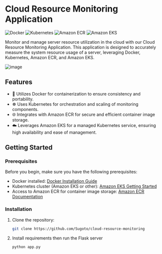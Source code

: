 # Cloud Resource Monitoring Application

![Docker](https://img.shields.io/badge/Docker-✔-blue?logo=docker)
![Kubernetes](https://img.shields.io/badge/Kubernetes-✔-blue?logo=kubernetes)
![Amazon ECR](https://img.shields.io/badge/Amazon%20ECR-✔-blue?logo=amazon-aws)
![Amazon EKS](https://img.shields.io/badge/Amazon%20EKS-✔-blue?logo=amazon-aws)

Monitor and manage server resource utilization in the cloud with our Cloud Resource Monitoring Application. This application is designed to accurately measure the system resource usage of a server, leveraging Docker, Kubernetes, Amazon ECR, and Amazon EKS.

![image](https://github.com/Sugoto/Cloud-Resource-Monitoring/assets/60142374/70d28fde-acb7-4ec1-b470-67fe37d232ec)

## Features

- 🐳 Utilizes Docker for containerization to ensure consistency and portability.
- ☸️ Uses Kubernetes for orchestration and scaling of monitoring components.
- 🌐 Integrates with Amazon ECR for secure and efficient container image storage.
- ☁️ Leverages Amazon EKS for a managed Kubernetes service, ensuring high availability and ease of management.

## Getting Started

### Prerequisites

Before you begin, make sure you have the following prerequisites:

- Docker installed: [Docker Installation Guide](https://docs.docker.com/get-docker/)
- Kubernetes cluster (Amazon EKS or other): [Amazon EKS Getting Started](https://docs.aws.amazon.com/eks/latest/userguide/getting-started.html)
- Access to Amazon ECR for container image storage: [Amazon ECR Documentation](https://aws.amazon.com/ecr/)

### Installation

1. Clone the repository:

   ```sh
   git clone https://github.com/Sugoto/cloud-resource-monitoring
   ```

2. Install requirements then run the Flask server

   ```sh
   python app.py
   ```
